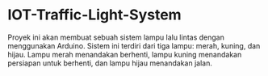 # IOT-Traffic-Light-System
Proyek ini akan membuat sebuah sistem lampu lalu lintas dengan menggunakan Arduino. Sistem ini terdiri dari tiga lampu: merah, kuning, dan hijau. Lampu merah menandakan berhenti, lampu kuning menandakan persiapan untuk berhenti, dan lampu hijau menandakan jalan.
